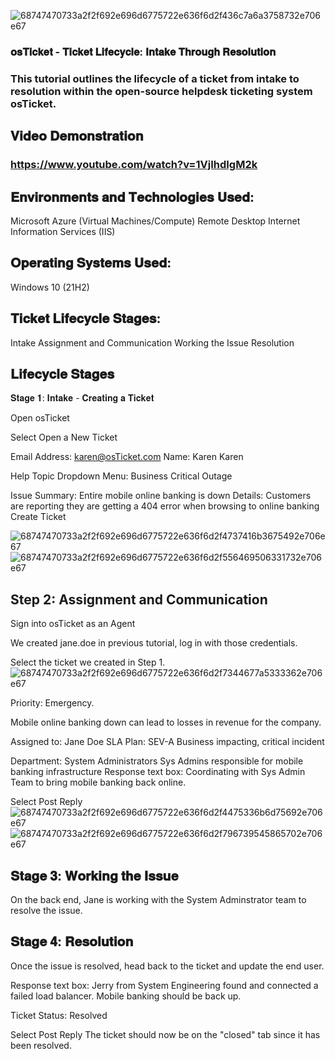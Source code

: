 ![68747470733a2f2f692e696d6775722e636f6d2f436c7a6a3758732e706e67](https://github.com/user-attachments/assets/0e9478d9-8af8-4c97-b0c0-52919e48d61d)
  ### 𝐨𝐬𝐓𝐢𝐜𝐤𝐞𝐭 - 𝐓𝐢𝐜𝐤𝐞𝐭 𝐋𝐢𝐟𝐞𝐜𝐲𝐜𝐥𝐞: 𝐈𝐧𝐭𝐚𝐤𝐞 𝐓𝐡𝐫𝐨𝐮𝐠𝐡 𝐑𝐞𝐬𝐨𝐥𝐮𝐭𝐢𝐨𝐧  

### This tutorial outlines the lifecycle of a ticket from intake to resolution within the open-source helpdesk ticketing system osTicket.


## 𝐕𝐢𝐝𝐞𝐨 𝐃𝐞𝐦𝐨𝐧𝐬𝐭𝐫𝐚𝐭𝐢𝐨𝐧
### https://www.youtube.com/watch?v=1VjIhdIgM2k

## 𝐄𝐧𝐯𝐢𝐫𝐨𝐧𝐦𝐞𝐧𝐭𝐬 𝐚𝐧𝐝 𝐓𝐞𝐜𝐡𝐧𝐨𝐥𝐨𝐠𝐢𝐞𝐬 𝐔𝐬𝐞𝐝: 

Microsoft Azure (Virtual Machines/Compute)
Remote Desktop
Internet Information Services (IIS)


 ## 𝐎𝐩𝐞𝐫𝐚𝐭𝐢𝐧𝐠 𝐒𝐲𝐬𝐭𝐞𝐦𝐬 𝐔𝐬𝐞𝐝:
 Windows 10 (21H2)

## 𝐓𝐢𝐜𝐤𝐞𝐭 𝐋𝐢𝐟𝐞𝐜𝐲𝐜𝐥𝐞 𝐒𝐭𝐚𝐠𝐞𝐬:
 Intake
Assignment and Communication
Working the Issue
Resolution

## 𝐋𝐢𝐟𝐞𝐜𝐲𝐜𝐥𝐞 𝐒𝐭𝐚𝐠𝐞𝐬
 𝐒𝐭𝐚𝐠𝐞 𝟏: 𝐈𝐧𝐭𝐚𝐤𝐞 - 𝐂𝐫𝐞𝐚𝐭𝐢𝐧𝐠 𝐚 𝐓𝐢𝐜𝐤𝐞𝐭
         
Open osTicket

Select Open a New Ticket

Email Address: karen@osTicket.com
Name: Karen Karen

Help Topic Dropdown Menu: Business Critical Outage

Issue Summary: Entire mobile online banking is down
Details: Customers are reporting they are getting a 404 error when browsing to online banking
Create Ticket

![68747470733a2f2f692e696d6775722e636f6d2f4737416b3675492e706e67](https://github.com/user-attachments/assets/8d593252-3ecc-4543-a316-3f0436769fc4)
![68747470733a2f2f692e696d6775722e636f6d2f556469506331732e706e67](https://github.com/user-attachments/assets/3f3aaf7b-1b4a-460f-85a8-77aea5a9def3)

## Step 2: Assignment and Communication
Sign into osTicket as an Agent

We created jane.doe in previous tutorial, log in with those credentials.

Select the ticket we created in Step 1.
![68747470733a2f2f692e696d6775722e636f6d2f7344677a5333362e706e67](https://github.com/user-attachments/assets/4b35658f-fddb-438a-963d-8cda7b694f84)

Priority: Emergency.

Mobile online banking down can lead to losses in revenue for the company.

Assigned to: Jane Doe
SLA Plan: SEV-A
Business impacting, critical incident

Department: System Administrators
Sys Admins responsible for mobile banking infrastructure
Response text box: Coordinating with Sys Admin Team to bring mobile banking back online.

Select Post Reply
![68747470733a2f2f692e696d6775722e636f6d2f4475336b6d75692e706e67](https://github.com/user-attachments/assets/a61ed346-1e19-4d07-b964-21c21072baa1)
![68747470733a2f2f692e696d6775722e636f6d2f796739545865702e706e67](https://github.com/user-attachments/assets/fff93585-39be-4572-bff8-d48769d5d87a)
 ## 𝐒𝐭𝐚𝐠𝐞 𝟑: 𝐖𝐨𝐫𝐤𝐢𝐧𝐠 𝐭𝐡𝐞 𝐈𝐬𝐬𝐮𝐞
 
On the back end, Jane is working with the System Adminstrator team to resolve the issue.
## 𝐒𝐭𝐚𝐠𝐞 𝟒: 𝐑𝐞𝐬𝐨𝐥𝐮𝐭𝐢𝐨𝐧
Once the issue is resolved, head back to the ticket and update the end user.

Response text box: Jerry from System Engineering found and connected a failed load balancer. Mobile banking should be back up.

Ticket Status: Resolved

Select Post Reply
The ticket should now be on the "closed" tab since it has been resolved.







